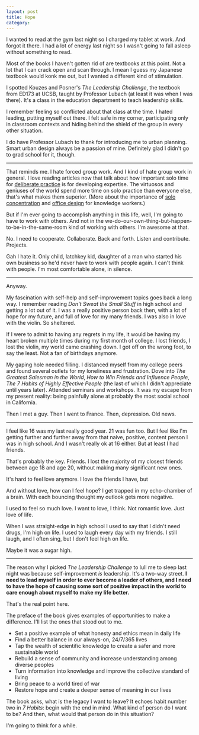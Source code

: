 ```yaml
---
layout: post
title: Hope
category:
---
```

I wanted to read at the gym last night so I charged my tablet at work. And forgot it there. I had a lot of energy last night so I wasn't going to fall asleep without something to read.

Most of the books I haven't gotten rid of are textbooks at this point. Not a lot that I can crack open and scan through. I mean I guess my Japanese textbook would konk me out, but I wanted a different kind of stimulation.

I spotted Kouzes and Posner's *The Leadership Challenge*, the textbook from ED173 at UCSB, taught by Professor Lubach (at least it was when I was there). It's a class in the education department to teach leadership skills. 

I remember feeling so conflicted about that class at the time. I hated leading, putting myself out there. I felt safe in my corner, participating only in classroom contexts and hiding behind the shield of the group in every other situation.

I do have Professor Lubach to thank for introducing me to urban planning. Smart urban design always be a passion of mine. Definitely glad I didn't go to grad school for it, though.

---

That reminds me. I hate forced group work. And I kind of hate group work in general. I love reading articles now that talk about how important solo time for [deliberate practice](http://www.davidsongifted.org/db/Articles_id_10448.aspx) is for developing expertise. The virtuosos and geniuses of the world spend more time on solo practice than everyone else, that's what makes them superior. (More about the importance of [solo concentration](http://hbswk.hbs.edu/archive/4991.html) and [office design](http://www.joelonsoftware.com/articles/FieldGuidetoDevelopers.html)  for knowledge workers.)

But if I'm ever going to accomplish anything in this life, well, I'm going to have to work with others. And not in the we-do-our-own-thing-but-happen-to-be-in-the-same-room kind of working with others. I'm awesome at that.

No. I need to cooperate. Collaborate. Back and forth. Listen and contribute. Projects.

Gah I hate it. Only child, latchkey kid, daughter of a man who started his own business so he'd never have to work with people again. I can't think with people. I'm most comfortable alone, in silence.

---

Anyway.

My fascination with self-help and self-improvement topics goes back a long way. I remember reading *Don't Sweat the Small Stuff* in high school and getting a lot out of it. I was a really positive person back then, with a lot of hope for my future, and full of love for my many friends. I was also in love with the violin. So sheltered.

If I were to admit to having any regrets in my life, it would be having my heart broken multiple times during my first month of college. I lost friends, I lost the violin, my world came crashing down. I got off on the wrong foot, to say the least. Not a fan of birthdays anymore.

My gaping hole needed filling. I distanced myself from my college peers and found several outlets for my loneliness and frustration. Dove into *The Greatest Salesman in the World*, *How to Win Friends and Influence People*, *The 7 Habits of Highly Effective People* (the last of which I didn't appreciate until years later). Attended seminars and workshops. It was my escape from my present reality: being painfully alone at probably the most social school in California.

Then I met a guy. Then I went to France. Then, depression. Old news.

---

I feel like 16 was my last really good year. 21 was fun too. But I feel like I'm getting further and further away from that naive, positive, content person I was in high school. And I wasn't really ok at 16 either. But at least I had friends.

That's probably the key. Friends. I lost the majority of my closest friends between age 18 and age 20, without making many significant new ones.

It's hard to feel love anymore. I love the friends I have, but 

And without love, how can I feel hope? I get trapped in my echo-chamber of a brain. With each bouncing thought my outlook gets more negative.

I used to feel so much love. I want to love, I think. Not romantic love. Just love of life.

When I was straight-edge in high school I used to say that I didn't need drugs, I'm high on life. I used to laugh every day with my friends. I still laugh, and I often sing, but I don't feel high on life.

Maybe it was a sugar high.

---

The reason why I picked *The Leadership Challenge* to lull me to sleep last night was because self-improvement *is* leadership. It's a two-way street. **I need to lead myself in order to ever become a leader of others, and I need to have the hope of causing some sort of positive impact in the world to care enough about myself to make my life better.**

That's the real point here.

The preface of the book gives examples of opportunities to make a difference. I'll list the ones that stood out to me.

* Set a positive example of what honesty and ethics mean in daily life
* Find a better balance in our always-on, 24/7/365 lives
* Tap the wealth of scientific knowledge to create a safer and more sustainable world
* Rebuild a sense of community and increase understanding among diverse peoples
* Turn information into knowledge and improve the collective standard of living
* Bring peace to a world tired of war
* Restore hope and create a deeper sense of meaning in our lives

The book asks, what is the legacy I want to leave? It echoes habit number two in *7 Habits*: begin with the end in mind. What kind of person do I want to be? And then, what would that person do in this situation?

I'm going to think for a while.
